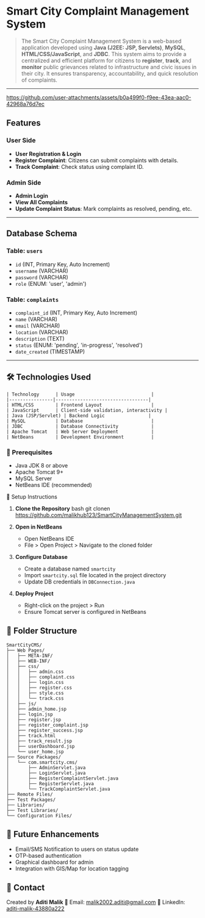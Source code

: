 # Smart City Complaint Management System

> The Smart City Complaint Management System is a web-based application developed using **Java (J2EE: JSP, Servlets)**, **MySQL**, **HTML/CSS/JavaScript**, and **JDBC**. This system aims to provide a centralized and efficient platform for citizens to **register**, **track**, and **monitor** public grievances related to infrastructure and civic issues in their city. It ensures transparency, accountability, and quick resolution of complaints.

---

https://github.com/user-attachments/assets/b0a499f0-f9ee-43ea-aac0-42968a76d7ec


## Features

### User Side

* **User Registration & Login**
* **Register Complaint**: Citizens can submit complaints with details.
* **Track Complaint**: Check status using complaint ID.

### Admin Side

* **Admin Login**
* **View All Complaints**
* **Update Complaint Status**: Mark complaints as resolved, pending, etc.

---

## Database Schema

### Table: `users`

* `id` (INT, Primary Key, Auto Increment)
* `username` (VARCHAR)
* `password` (VARCHAR)
* `role` (ENUM: 'user', 'admin')

### Table: `complaints`

* `complaint_id` (INT, Primary Key, Auto Increment)
* `name` (VARCHAR)
* `email` (VARCHAR)
* `location` (VARCHAR)
* `description` (TEXT)
* `status` (ENUM: 'pending', 'in-progress', 'resolved')
* `date_created` (TIMESTAMP)

---


## 🛠️ Technologies Used
```
| Technology      | Usage                            |
|----------------|----------------------------------|
| HTML/CSS        | Frontend Layout                  |
| JavaScript      | Client-side validation, interactivity |
| Java (JSP/Servlet) | Backend Logic                |
| MySQL           | Database                         |
| JDBC            | Database Connectivity            |
| Apache Tomcat   | Web Server Deployment            |
| NetBeans        | Development Environment          |

```


### 🔽 Prerequisites

- Java JDK 8 or above
- Apache Tomcat 9+
- MySQL Server
- NetBeans IDE (recommended)



 🔧 Setup Instructions

1. **Clone the Repository** bash
   git clonen   https://github.com/malikhub123/SmartCityManagementSystem.git


2. **Open in NetBeans**

   * Open NetBeans IDE
   * File > Open Project > Navigate to the cloned folder

3. **Configure Database**

   * Create a database named `smartcity`
   * Import `smartcity.sql` file located in the project directory
   * Update DB credentials in `DBConnection.java`

4. **Deploy Project**

   * Right-click on the project > Run
   * Ensure Tomcat server is configured in NetBeans

## 🧩 Folder Structure

```
SmartCityCMS/
├── Web Pages/
│   ├── META-INF/
│   ├── WEB-INF/
│   ├── css/
│   │   ├── admin.css
│   │   ├── complaint.css
│   │   ├── login.css
│   │   ├── register.css
│   │   ├── style.css
│   │   └── track.css
│   ├── js/
│   ├── admin_home.jsp
│   ├── login.jsp
│   ├── register.jsp
│   ├── register_complaint.jsp
│   ├── register_success.jsp
│   ├── track.html
│   ├── track_result.jsp
│   ├── userDashboard.jsp
│   └── user_home.jsp
├── Source Packages/
│   └── com.smartcity.cms/
│       ├── AdminServlet.java
│       ├── LoginServlet.java
│       ├── RegisterComplaintServlet.java
│       ├── RegisterServlet.java
│       └── TrackComplaintServlet.java
├── Remote Files/
├── Test Packages/
├── Libraries/
├── Test Libraries/
└── Configuration Files/
```



## 🎯 Future Enhancements
* Email/SMS Notification to users on status update
* OTP-based authentication
* Graphical dashboard for admin
* Integration with GIS/Map for location tagging


## 📩 Contact
Created by **Aditi Malik**
📧 Email: [malik2002.aditi@gmail.com](mailto:malik2002.aditi@gmail.com)
🔗 LinkedIn: [aditi-malik-43880a222](https://linkedin.com/in/aditi-malik-43880a222)



